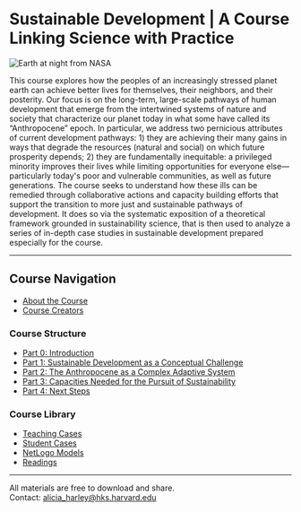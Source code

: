 # Sustainable Development | A Course Linking Science with Practice

![Earth at night from NASA](images/NASA_reath_at_night.jpg)

This course explores how the peoples of an increasingly stressed planet earth can achieve better lives for themselves, their neighbors, and their posterity. Our focus is on the long-term, large-scale pathways of human development that emerge from the intertwined systems of nature and society that characterize our planet today in what some have called its “Anthropocene” epoch.  In particular, we address two pernicious attributes of current development pathways: 1) they are achieving their many gains in ways that degrade the resources (natural and social) on which future prosperity depends; 2) they are fundamentally inequitable: a privileged minority improves their lives while limiting opportunities for everyone else—particularly today's poor and vulnerable communities, as well as future generations. The course seeks to understand how these ills can be remedied through collaborative actions and capacity building efforts that support the transition to more just and sustainable pathways of development. It does so via the systematic exposition of a theoretical framework grounded in sustainability science, that is then used to analyze a series of in-depth case studies in sustainable development prepared especially for the course.

---

## Course Navigation

- [About the Course](about.md)
- [Course Creators](creators.md)

### Course Structure

- [Part 0: Introduction](part-0-introduction/)
- [Part 1: Sustainable Development as a Conceptual Challenge](part-1-conceptual-challenge/)
- [Part 2: The Anthropocene as a Complex Adaptive System](part-2-anthropocene/)
- [Part 3: Capacities Needed for the Pursuit of Sustainability](part-3-capacities/)
- [Part 4: Next Steps](part-4-next-steps/)

### Course Library

- [Teaching Cases](course-library/teaching-cases/)
- [Student Cases](course-library/student-cases/)
- [NetLogo Models](course-library/netlogo/)
- [Readings](course-library/readings/)

---

All materials are free to download and share.  
Contact: [alicia_harley@hks.harvard.edu](mailto:alicia_harley@hks.harvard.edu)